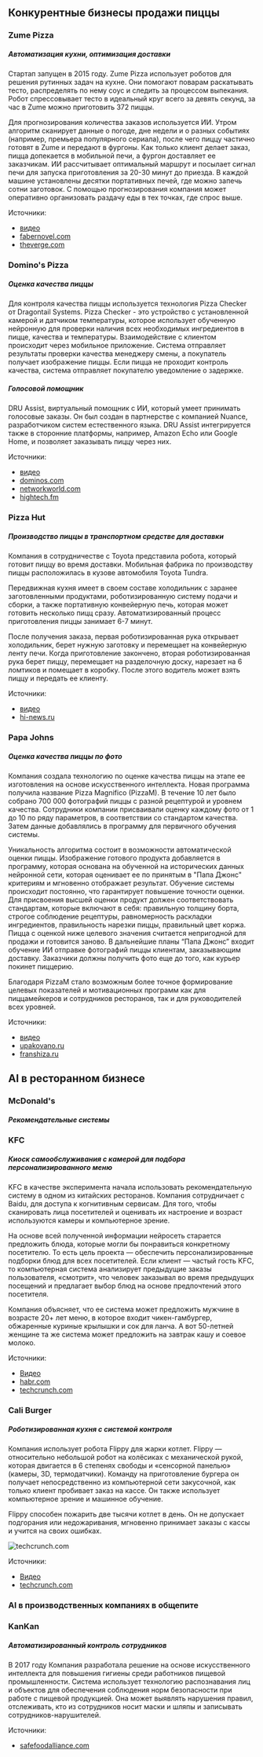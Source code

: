 
## Конкурентные бизнесы продажи пиццы

 ### Zume Pizza
##### Автоматизация кухни, оптимизация доставки
Стартап запущен в 2015 году. Zume Pizza использует роботов для решения рутинных задач на кухне. Они помогают поварам раскатывать тесто, распределять по нему соус и следить за процессом выпекания. Робот спрессовывает тесто в идеальный круг всего за девять секунд, за час в Zume можно приготовить 372 пиццы. 

Для прогнозирования количества заказов используется ИИ. Утром алгоритм сканирует данные о погоде, дне недели и о разных событиях (например, премьера популярного сериала), после чего пиццу частично готовят в Zume и передают в фургоны. Как только клиент делает заказ, пицца допекается в мобильной печи, а фургон доставляет ее заказчикам. ИИ рассчитывает оптимальный маршрут и посылает сигнал печи для запуска приготовления за 20-30 минут до приезда. В каждой машине установлены десятки портативных печей, где можно запечь сотни заготовок. С помощью прогнозирования компания может оперативно организовать раздачу еды в тех точках, где спрос выше.

Источники:
- [видео](https://www.youtube.com/watch?v=gADg90GQ-zE)
- [fabernovel.com](https://en.fabernovel.com/insights/tech-en/when-pizzas-meet-ai)
- [theverge.com](<https://www.theverge.com/2017/6/28/15882852/zume-pizza-doughboy-robot-automation-future-food-delivery>)



### Domino's Pizza

##### Оценка качества пиццы

Для контроля качества пиццы используется технология Pizza Checker от Dragontail Systems. 
Pizza Checker - это устройство с установленной камерой и датчиком температуры, которое использует обученную нейронную для проверки наличия всех необходимых ингредиентов в пицце, качества и температуры. Взаимодействие с клиентом происходит через мобильное приложение. Система отправляет результаты проверки качества менеджеру смены, а покупатель получает изображение пиццы. Если пицца не проходит контроль качества, система отправляет покупателю уведомление о задержке.

##### Голосовой помощник

DRU Assist, виртуальный помощник с ИИ, который умеет принимать голосовые заказы. Он был создан в партнерстве с компанией Nuance, разработчиком систем естественного языка. DRU Assist интегрируется также в сторонние платформы, например, Amazon Echo или Google Home, и позволяет заказывать пиццу через них.


Источники:
- [видео](https://www.youtube.com/watch?time_continue=46&v=rQ6Z2RyOvVo)
- [dominos.com](<https://newsroom.dominos.com.au/home/2017/12/27/say-cheese-dominos-new-ai-camera-technology-helps-solve-customers-number-one-frustration>)
- [networkworld.com](<https://www.networkworld.com/article/3175038/how-dominos-pizza-is-using-ai-to-enhance-the-customer-experience.html>)
- [hightech.fm](https://hightech.fm/2017/05/15/dominos-autonomous-vehicle)



### Pizza Hut
##### Производство пиццы в транспортном средстве для доставки
Компания в сотрудничестве с Toyota представила робота, который готовит пиццу во время доставки. Мобильная фабрика по производству пиццы расположилась в кузове автомобиля Toyota Tundra. 

Передвижная кухня имеет в своем составе холодильник с заранее заготовленными продуктами, роботизированную систему подачи и сборки, а также портативную конвейерную печь, которая может готовить несколько пицц сразу. Автоматизированный процесс приготовления пиццы занимает 6-7 минут.

После получения заказа, первая роботизированная рука открывает холодильник, берет нужную заготовку и перемещает на конвейерную ленту печи. Когда приготовление закончено, вторая роботизированная рука берет пиццу, перемещает на разделочную доску, нарезает на 6 ломтиков и помещает в коробку. После этого водитель может взять пиццу и передать ее клиенту. 

Источники:
- [видео](https://www.youtube.com/watch?v=MtB0pMvSRPA)
- [hi-news.ru](https://hi-news.ru/technology/video-pizza-hut-i-toyota-predstavili-robota-kotoryj-budet-gotovit-piccu-pryamo-vo-vremya-dostavki.html)


### Papa Johns
##### Оценка качества пиццы по фото 

Компания создала технологию по оценке качества пиццы на этапе ее изготовления на основе искусственного интеллекта. Новая программа получила название Pizza Magnifico (PizzaM). В течение 10 лет было собрано 700 000 фотографий пиццы с разной рецептурой и уровнем качества. Сотрудники компании присваивали оценку каждому фото от 1 до 10 по ряду параметров, в соответствии со стандартом качества. Затем данные добавлялись в программу для первичного обучения системы. 

Уникальность алгоритма состоит в возможности автоматической оценки пиццы. Изображение готового продукта добавляется в программу, которая основана на обученной на исторических данных нейронной сети, которая оценивает ее по принятым в "Папа Джонс" критериям и мгновенно отображает результат. Обучение системы происходит постоянно, что гарантирует повышение точности оценки. Для присвоения высшей оценки продукт должен соответствовать стандартам, которые включают в себя: правильную толщину борта, строгое соблюдение рецептуры, равномерность раскладки ингредиентов, правильность нарезки пиццы, правильный цвет коржа. Пицца с оценкой ниже целевого значения считается непригодной для продажи и готовится заново. В дальнейшие планы “Папа Джонс” входит обучение ИИ отправке фотографий пиццы клиентам, заказывающим доставку. Заказчики должны получить фото еще до того, как курьер покинет пиццерию.

Благодаря PizzaM стало возможным более точное формирование целевых показателей и мотивационных программ как для пиццамейкеров и сотрудников ресторанов, так и для руководителей всех уровней.

Источники:
- [видео](https://www.youtube.com/watch?v=kvyw3S63Uag)
- [upakovano.ru](http://upakovano.ru/)
- [franshiza.ru](<https://franshiza.ru/news/read/papa_dzhons_ocenit_kachestvo_piccy_po_unikalnoj_tekhnologii/>)


## AI в ресторанном бизнесе


### McDonald's
##### Рекомендательные системы


### KFC
##### Киоск самообслуживания с камерой для подбора персонализированного меню
KFC в качестве эксперимента начала использовать рекомендательную систему в одном из китайских ресторанов. Компания сотрудничает с Baidu, для доступа к когнитивным сервисам. Для того, чтобы сканировать лица посетителей и оценивать их настроение и возраст используются камеры и компьютерное зрение. 

На основе всей полученной информации нейросеть старается предложить блюда, которые могли бы понравиться конкретному посетителю. То есть цель проекта — обеспечить персонализированные подборки блюд для всех посетителей. Если клиент — частый гость KFC, то компьютерная система анализирует предыдущие заказы пользователя, «смотрит», что человек заказывал во время предыдущих посещений и предлагает выбор блюд на основе предпочтений этого посетителя. 

Компания объясняет, что ее система может предложить мужчине в возрасте 20+ лет меню, в которое входит чикен-гамбургер, обжаренные куриные крылышки и сок для ланча. А вот 50-летней женщине та же система может предложить на завтрак кашу и соевое молоко.   

Источники:
- [Видео](<https://www.youtube.com/watch?v=ZfqXC5g_UyI>)
- [habr.com](<https://habr.com/ru/post/400351/>)
- [techcrunch.com](https://techcrunch.com/2016/12/23/baidu-and-kfcs-new-smart-restaurant-suggests-what-to-order-based-on-your-face/)



### Cali Burger
##### Роботизированная кухня с системой контроля
Компания использует робота Flippy для жарки котлет.  Flippy — относительно небольшой робот на колёсиках с механической рукой, которая двигается в 6 степенях свободы и «сенсорной панелью» (камеры, 3D, термодатчики). Команду на приготовление бургера он получает непосредственно из компьютерной сети закусочной, как только клиент пробивает заказ на кассе. Он также использует компьютерное зрение и машинное обучение.

Flippy способен пожарить две тысячи котлет в день. Он не допускает подгорания или недожаривания, мгновенно принимает заказы с кассы и учится на своих ошибках. 

![techcrunch.com](https://3dnews.ru/assets/external/illustrations/2017/03/09/948840/sm.flippy_computer_vision_miso_robotics.750.png)

Источники:
- [Видео](<https://www.youtube.com/watch?v=KJVOfqunm5E>)
- [techcrunch.com](https://techcrunch.com/2017/03/07/meet-flippy-a-burger-grilling-robot-from-miso-robotics-and-caliburger/)


### AI в производственных компаниях в общепите

### KanKan
##### Автоматизированный контроль сотрудников
В 2017 году Компания разработала решение на основе искусственного интеллекта для повышения гигиены среди работников пищевой промышленности. Система использует технологию распознавания лиц и объектов для обеспечения соблюдения норм безопасности при работе с пищевой продукцией. Она может выявлять нарушения правил, отслеживать, кто из сотрудников носит маски и шляпы и записывать сотрудников-нарушителей. 

Источники:
- [safefoodalliance.com](https://safefoodalliance.com/innovation/four-companies-shaking-up-the-food-industry/)
